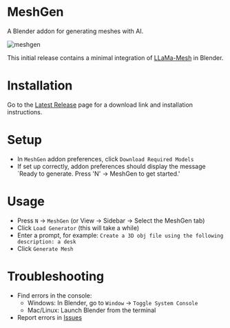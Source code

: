 # MeshGen

A Blender addon for generating meshes with AI.

![meshgen](docs/meshgen.gif)

This initial release contains a minimal integration of [LLaMa-Mesh](https://github.com/nv-tlabs/LLaMA-Mesh) in Blender.

# Installation

Go to the [Latest Release](https://github.com/huggingface/meshgen/releases/latest) page for a download link and installation instructions.

# Setup
- In `MeshGen` addon preferences, click `Download Required Models`
- If set up correctly, addon preferences should display the message `Ready to generate. Press 'N' -> MeshGen to get started.'

# Usage

- Press `N` -> `MeshGen` (or View -> Sidebar -> Select the MeshGen tab)
- Click `Load Generator` (this will take a while)
- Enter a prompt, for example: `Create a 3D obj file using the following description: a desk`
- Click `Generate Mesh`

# Troubleshooting

- Find errors in the console:
  - Windows: In Blender, go to `Window` -> `Toggle System Console`
  - Mac/Linux: Launch Blender from the terminal
- Report errors in [Issues](https://github.com/huggingface/meshgen/issues)
